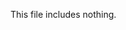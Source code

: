 <!-- >>>>>> BEGIN GENERATED FILE (include): SOURCE test/include/templates/nothing_code_block.md -->
This file includes nothing.
<!-- <<<<<< END GENERATED FILE (include): SOURCE test/include/templates/nothing_code_block.md -->
